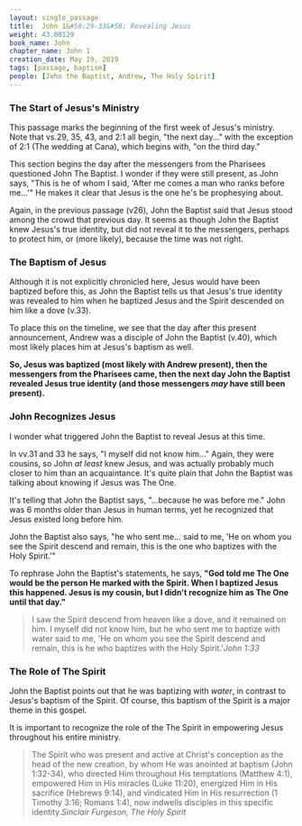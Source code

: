 ```yaml
---
layout: single_passage
title:  John 1&#58;29-33&#58; Revealing Jesus
weight: 43.00129
book_name: John
chapter_name: John 1
creation_date: May 19, 2019
tags: [passage, baptism]
people: [John the Baptist, Andrew, The Holy Spirit]
---
```


### The Start of Jesus's Ministry

This passage marks the beginning of the first week of Jesus's ministry.  Note that vs.29, 35, 43, and 2:1 all begin, "the next day..." with the exception of 2:1 (The wedding at Cana), which begins with, "on the third day."

This section begins the day after the messengers from the Pharisees questioned John The Baptist.  I wonder if they were still present, as John says, "This is he of whom I said, 'After me comes a man who ranks before me...'"  He makes it clear that Jesus is the one he's be prophesying about.

Again, in the previous passage (v26), John the Baptist said that Jesus stood among the crowd that previous day.  It seems as though John the Baptist knew Jesus's true identity, but did not reveal it to the messengers, perhaps to protect him, or (more likely), because the time was not right.

### The Baptism of Jesus

Although it is not explicitly chronicled here, Jesus would have been baptized before this, as John the Baptist tells us that Jesus's true identity was revealed to him when he baptized Jesus and the Spirit descended on him like a dove (v.33).

To place this on the timeline, we see that the day after this present announcement, Andrew was a disciple of John the Baptist (v.40), which most likely places him at Jesus's baptism as well.

**So, Jesus was baptized (most likely with Andrew present), then the messengers from the Pharisees came, then the next day John the Baptist revealed Jesus true identity (and those messengers _may_ have still been present).**

### John Recognizes Jesus

I wonder what triggered John the Baptist to reveal Jesus at this time.

In vv.31 and 33 he says, "I myself did not know him..."  Again, they were cousins, so John _at least_ knew Jesus, and was actually probably much closer to him than an acquaintance.  It's quite plain that John the Baptist was talking about knowing if Jesus was The One.

It's telling that John the Baptist says, "...because he was before me."  John was 6 months older than Jesus in human terms, yet he recognized that Jesus existed long before him.

John the Baptist also says, "he who sent me... said to me, 'He on whom you see the Spirit descend and remain, this is the one who baptizes with the Holy Spirit.'"

To rephrase John the Baptist's statements, he says, **"God told me The One would be the person He marked with the Spirit.  When I baptized Jesus this happened.  Jesus is my cousin, but I didn't recognize him as The One until that day."**

<blockquote>I saw the Spirit descend from heaven like a dove, and it remained on him. I myself did not know him, but he who sent me to baptize with water said to me, 'He on whom you see the Spirit descend and remain, this is he who baptizes with the Holy Spirit.'<cite>John 1:33</cite></blockquote>

### The Role of The Spirit

John the Baptist points out that he was baptizing with _water_, in contrast to Jesus's baptism of the Spirit.  Of course, this baptism of the Spirit is a major theme in this gospel.

It is important to recognize the role of the The Spirit in empowering Jesus throughout his entire ministry.

<blockquote>The Spirit who was present and active at Christ's conception as the head of the new creation, by whom He was anointed at baptism (John 1:32-34), who directed Him throughout His temptations (Matthew 4:1), empowered Him in His miracles (Luke 11:20), energized Him in His sacrifice (Hebrews 9:14), and vindicated Him in His resurrection (1 Timothy 3:16; Romans 1:4), now indwells disciples in this specific identity.<cite>Sinclair Furgeson, The Holy Spirit</cite></blockquote>